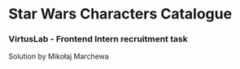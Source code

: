 # Star Wars Characters Catalogue
### VirtusLab - Frontend Intern recruitment task
Solution by Mikołaj Marchewa


